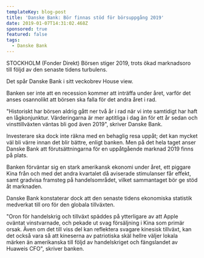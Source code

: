 ```yaml
---
templateKey: blog-post
title: 'Danske Bank: Bör finnas stöd för börsuppgång 2019'
date: 2019-01-07T14:31:02.468Z
sponsored: true
featured: false
tags:
  - Danske Bank
---
```

STOCKHOLM (Fonder Direkt) Börsen stiger 2019, trots ökad marknadsoro till följd av den senaste tidens turbulens.

Det spår Danske Bank i sitt veckobrev House view.

Banken ser inte att en recession kommer att inträffa under året, varför det anses osannolikt att börsen ska falla för det andra året i rad.

"Historiskt har börsen aldrig gått ner två år i rad när vi inte samtidigt har haft en lågkonjunktur. Värderingarna är mer aptitliga i dag än för ett år sedan och vinsttillväxten väntas bli god även 2019", skriver Danske Bank.

Investerare ska dock inte räkna med en behaglig resa uppåt; det kan mycket väl bli värre innan det blir bättre, enligt banken. Men på det hela taget anser Danske Bank att förutsättningarna för en uppåtgående marknad 2019 finns på plats.

Banken förväntar sig en stark amerikansk ekonomi under året, ett piggare Kina från och med det andra kvartalet då aviserade stimulanser får effekt, samt gradvisa framsteg på handelsområdet, vilket sammantaget bör ge stöd åt marknaden.

Danske Bank konstaterar dock att den senaste tidens ekonomiska statistik medverkat till oro för den globala tillväxten.

"Oron för handelskrig och tillväxt späddes på ytterligare av att Apple oväntat vinstvarnade, och pekade ut svag försäljning i Kina som primär orsak. Även om det till viss del kan reflektera svagare kinesisk tillväxt, kan det också vara så att kineserna av patriotiska skäl hellre väljer lokala märken än amerikanska till följd av handelskriget och fängslandet av Huaweis CFO", skriver banken.
